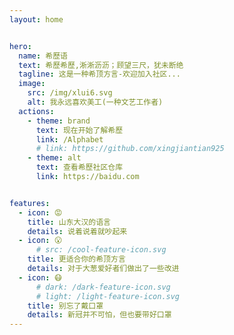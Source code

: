 ```yaml
---
layout: home


hero:
  name: 希歷语 
  text: 希歷希歷,淅淅沥沥；顾望三尺，犹未断绝
  tagline: 这是一种希顶方言-欢迎加入社区...
  image: 
    src: /img/xlui6.svg
    alt: 我永远喜欢美工(一种文艺工作者)
  actions:
    - theme: brand
      text: 现在开始了解希歷
      link: /Alphabet
      # link: https://github.com/xingjiantian925
    - theme: alt
      text: 查看希歷社区仓库
      link: https://baidu.com


features:
  - icon: 😡
    title: 山东大汉的语言
    details: 说着说着就吵起来
  - icon: 😮
      # src: /cool-feature-icon.svg
    title: 更适合你的希顶方言
    details: 对于大葱爱好者们做出了一些改进
  - icon: 😷
      # dark: /dark-feature-icon.svg
      # light: /light-feature-icon.svg
    title: 别忘了戴口罩
    details: 新冠并不可怕，但也要带好口罩
---
```



<script setup>
import { VPTeamMembers ,VPTeamPageSection,VPTeamPageTitle} from 'vitepress/theme'

const members = [
  {
    avatar: './xlui6-01.jpg',
    name: '_ajthreac_ 夏花语',
    title: '社区之主',
    links: [
      { icon: 'github' },
      { icon: 'twitter'},
      { icon:'qq'}
    ]
  },

  

  {
    avatar: './huang.jpg',
    name: '黄雀飞',
    title: '希顶教父',
    links: [
      { icon: 'github' },
      { icon: 'twitter' }
    ]
  },
  {
    avatar: './txj_logo.png',
    name: 'TXJ',
    title: 'WEB开发与社区维护',
    links: [
      { icon: 'github' },
      { icon: 'twitter' }
    ]
  }
  
]
</script>










<VPTeamPageTitle>
    <template #title>
      社区卓越贡献者
    </template>
    <template #lead>
      加入希歷社区！ 您的名字也可以登上首页！
    </template>
  </VPTeamPageTitle>


<VPTeamMembers size="small" :members="members" />







